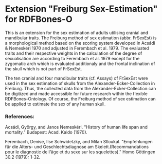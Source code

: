 # Extension "Freiburg Sex-Estimation" for RDFBones-O
This is an extension for the sex estimation of adults utilising cranial and mandibular traits. The Freiburg method of sex estimation (abbr. FrSexEst) is a morphological method based on the scoring system developed in Acsádi & Nemeskéri 1970 and adjusted in Ferembach et al. 1979. The evaluated traits and their respective weights in the calculation of the degree of sexualisation are according to Ferembach et al. 1979 except for the zygomatic arch which is evaluated additionaly and the frontal inclination of the skull which is not part of FrSexEst.

The ten cranial and four mandibular traits (cf. Assays) of FrSexEst were used in the sex estimation of skulls from the Alexander-Ecker-Collection in Freiburg. Thus, the collected data from the Alexander-Ecker-Collection can be digitized and made accessible for future research within the flexible RDFBones-Ontology. Of course, the Freiburg method of sex estimation can be applied to estimate the sex of any human skull.


### References:
Acsádi, György, and Janos Nemeskéri. "History of human life span and mortality." Budapest: Acad. Kaido (1970).

Ferembach, Denise, Ilse Schwidetzky, and Milan Stloukal. "Empfehlungen für die Alters- und Geschlechtsdiagnose am Skelett.(Recommandations pour le diagnostic de l'âge et du sexe sur les squelettes)." Homo Göttingen 30.2 (1979): 1-32.
